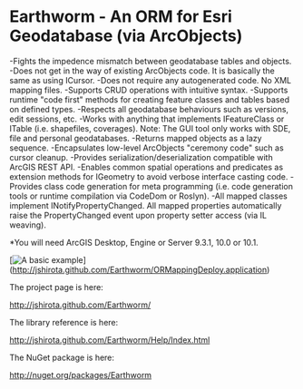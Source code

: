 Earthworm - An ORM for Esri Geodatabase (via ArcObjects)
=========

-Fights the impedence mismatch between geodatabase tables and objects.
-Does not get in the way of existing ArcObjects code.  It is basically the same as using ICursor.
-Does not require any autogenerated code.  No XML mapping files.
-Supports CRUD operations with intuitive syntax.
-Supports runtime "code first" methods for creating feature classes and tables based on defined types.
-Respects all geodatabase behaviours such as versions, edit sessions, etc.
-Works with anything that implements IFeatureClass or ITable (i.e. shapefiles, coverages).  Note: The GUI tool only works with SDE, file and personal geodatabases.
-Returns mapped objects as a lazy sequence.
-Encapsulates low-level ArcObjects "ceremony code" such as cursor cleanup.
-Provides serialization/deserialization compatible with ArcGIS REST API.
-Enables common spatial operations and predicates as extension methods for IGeometry to avoid verbose interface casting code.
-Provides class code generation for meta programming (i.e. code generation tools or runtime compilation via CodeDom or Roslyn).
-All mapped classes implement INotifyPropertyChanged.  All mapped properties automatically raise the PropertyChanged event upon property setter access (via IL weaving).

*You will need ArcGIS Desktop, Engine or Server 9.3.1, 10.0 or 10.1.

[![A basic example](https://raw.github.com/jshirota/Earthworm/gh-pages/images/screenshot.png "Click here to start!")]
(http://jshirota.github.com/Earthworm/ORMappingDeploy.application)

The project page is here:

http://jshirota.github.com/Earthworm/

The library reference is here:

http://jshirota.github.com/Earthworm/Help/Index.html

The NuGet package is here:

http://nuget.org/packages/Earthworm
